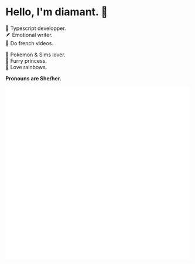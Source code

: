 <h1>Hello, I'm diamant. 👋</h1>

📂 Typescript developper.
<br />🪶 Emotional writer.
<br />💾 Do french videos.


💚 Pokemon & Sims lover.
<br /> 👑 Furry princess.
<br /> 🌈 Love rainbows.

**Pronouns are She/her.**

![Metrics](./github-metrics.svg)
